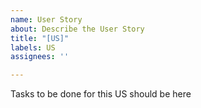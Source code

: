 ```yaml
---
name: User Story
about: Describe the User Story
title: "[US]"
labels: US
assignees: ''

---
```

Tasks to be done for this US should be here